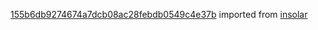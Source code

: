 [155b6db9274674a7dcb08ac28febdb0549c4e37b](https://github.com/insolar/insolar/commit/155b6db9274674a7dcb08ac28febdb0549c4e37b) imported from [insolar](https://github.com/insolar/insolar)
